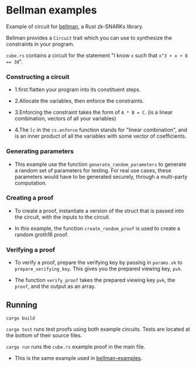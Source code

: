 # Bellman examples 

Example of circuit for [bellman](https://github.com/zkcrypto/bellman/), a Rust zk-SNARKs library.

Bellman provides a `Circuit` trait which you can use to synthesize the constraints in your program.
 
 `cube.rs` contains a circuit for the statement "I know `x` such that `x^3 + x + 8 == 38`".
 
### Constructing a circuit  

* 1.first flatten your program into its constituent steps. 

* 2.Allocate the variables, then enforce the constraints. 

* 3.Enforcing the constraint takes the form of `A * B = C`. (is a linear combination, vectors of all your variables)

* 4.The `lc` in the `cs.enforce` function stands for "linear combination", and is an inner product of all the variables with some vector of coefficients.

### Generating parameters 

* This example use the function `generate_random_parameters` to generate a random set of parameters for testing. For real use cases, these parameters would have to be generated securely, through a multi-party computation. 

### Creating a proof

* To create a proof, instantiate a version of the struct that is passed into the circuit, with the inputs to the circuit. 

* In this example, the function `create_random_proof` is used to create a random groth16 proof. 

### Verifying a proof

* To verify a proof, prepare the verifying key by passing in `params.vk` to `prepare_verifying_key`. This gives you the prepared viewing key, `pvk`.

* The function `verify_proof` takes the prepared viewing key `pvk`, the `proof`, and the output as an array.

## Running 

`cargo build`

`cargo test` runs test proofs using both example circuits. Tests are located at the bottom of their source files.

`cargo run` runs the `cube.rs` example proof in the main file.


- This is the same example used in [bellman-examples](https://github.com/arcalinea/bellman-examples).